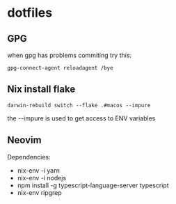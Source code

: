 # dotfiles

## GPG

when gpg has problems commiting try this:
```
gpg-connect-agent reloadagent /bye
```

## Nix install flake
```
darwin-rebuild switch --flake .#macos --impure
```
 the --impure is used to get access to ENV variables

## Neovim

Dependencies:

- nix-env -i yarn
- nix-env -i nodejs
- npm install -g typescript-language-server typescript
- nix-env ripgrep

